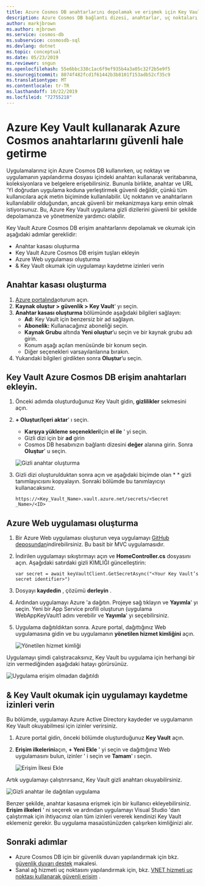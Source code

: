 ```yaml
---
title: Azure Cosmos DB anahtarlarını depolamak ve erişmek için Key Vault kullanma
description: Azure Cosmos DB bağlantı dizesi, anahtarlar, uç noktaları depolamak ve erişmek için Azure Key Vault kullanın.
author: markjbrown
ms.author: mjbrown
ms.service: cosmos-db
ms.subservice: cosmosdb-sql
ms.devlang: dotnet
ms.topic: conceptual
ms.date: 05/23/2019
ms.reviewer: sngun
ms.openlocfilehash: 55e6bbc338c1ac6f9ef935b4a3a05c32f2b5e9f5
ms.sourcegitcommit: 8074f482fcd1f61442b3b8101f153adb52cf35c9
ms.translationtype: MT
ms.contentlocale: tr-TR
ms.lasthandoff: 10/22/2019
ms.locfileid: "72755218"
---
```

# <a name="secure-azure-cosmos-keys-using-azure-key-vault"></a>Azure Key Vault kullanarak Azure Cosmos anahtarlarını güvenli hale getirme 

Uygulamalarınız için Azure Cosmos DB kullanırken, uç noktayı ve uygulamanın yapılandırma dosyası içindeki anahtarı kullanarak veritabanına, koleksiyonlara ve belgelere erişebilirsiniz.  Bununla birlikte, anahtar ve URL 'YI doğrudan uygulama koduna yerleştirmek güvenli değildir, çünkü tüm kullanıcılara açık metin biçiminde kullanılabilir. Uç noktanın ve anahtarların kullanılabilir olduğundan, ancak güvenli bir mekanizmaya karşı emin olmak istiyorsunuz. Bu, Azure Key Vault uygulama gizli dizilerini güvenli bir şekilde depolamanıza ve yönetmenize yardımcı olabilir.

Key Vault Azure Cosmos DB erişim anahtarlarını depolamak ve okumak için aşağıdaki adımlar gereklidir:

* Anahtar kasası oluşturma  
* Key Vault Azure Cosmos DB erişim tuşları ekleyin  
* Azure Web uygulaması oluşturma  
* & Key Vault okumak için uygulamayı kaydetme izinleri verin  


## <a name="create-a-key-vault"></a>Anahtar kasası oluşturma

1. [Azure portalında](https://portal.azure.com/)oturum açın.  
2. **Kaynak oluştur > güvenlik > Key Vault**' yı seçin.  
3. **Anahtar kasası oluşturma** bölümünde aşağıdaki bilgileri sağlayın:  
   * **Ad:** Key Vault için benzersiz bir ad sağlayın.  
   * **Abonelik:** Kullanacağınız aboneliği seçin.  
   * **Kaynak Grubu** altında **Yeni oluştur**’u seçin ve bir kaynak grubu adı girin.  
   * Konum aşağı açılan menüsünde bir konum seçin.  
   * Diğer seçenekleri varsayılanlarına bırakın.  
4. Yukarıdaki bilgileri girdikten sonra **Oluştur**’u seçin.  

## <a name="add-azure-cosmos-db-access-keys-to-the-key-vault"></a>Key Vault Azure Cosmos DB erişim anahtarları ekleyin.
1. Önceki adımda oluşturduğunuz Key Vault gidin, **gizlilikler** sekmesini açın.  
2. **+ Oluştur/Içeri aktar**' ı seçin. 

   * **Karşıya yükleme seçenekleri**Için **el ile** ' yi seçin.
   * Gizli dizi için bir **ad** girin
   * Cosmos DB hesabınızın bağlantı dizesini **değer** alanına girin. Sonra **Oluştur**' u seçin.

   ![Gizli anahtar oluşturma](./media/access-secrets-from-keyvault/create-a-secret.png)

4. Gizli dizi oluşturulduktan sonra açın ve aşağıdaki biçimde olan * * gizli tanımlayıcısını kopyalayın. Sonraki bölümde bu tanımlayıcıyı kullanacaksınız. 

   `https://<Key_Vault_Name>.vault.azure.net/secrets/<Secret _Name>/<ID>`

## <a name="create-an-azure-web-application"></a>Azure Web uygulaması oluşturma

1. Bir Azure Web uygulaması oluşturun veya uygulamayı [GitHub deposundan](https://github.com/Azure/azure-cosmosdb-dotnet/tree/master/Demo/keyvaultdemo)indirebilirsiniz. Bu basit bir MVC uygulamasıdır.  

2. İndirilen uygulamayı sıkıştırmayı açın ve **HomeController.cs** dosyasını açın. Aşağıdaki satırdaki gizli KIMLIĞI güncelleştirin:

   `var secret = await keyVaultClient.GetSecretAsync("<Your Key Vault’s secret identifier>")`

3. Dosyayı **kaydedin** , çözümü **derleyin** .  
4. Ardından uygulamayı Azure 'a dağıtın. Projeye sağ tıklayın ve **Yayımla**' yı seçin. Yeni bir App Service profili oluşturun (uygulama WebAppKeyVault1 adını verebilir ve **Yayımla**' yı seçebilirsiniz.   

5. Uygulama dağıtıldıktan sonra. Azure portal, dağıttığınız Web uygulamasına gidin ve bu uygulamanın **yönetilen hizmet kimliğini** açın.  

   ![Yönetilen hizmet kimliği](./media/access-secrets-from-keyvault/turn-on-managed-service-identity.png)

Uygulamayı şimdi çalıştıracaksınız, Key Vault bu uygulama için herhangi bir izin vermediğinden aşağıdaki hatayı görürsünüz.

![Uygulama erişim olmadan dağıtıldı](./media/access-secrets-from-keyvault/app-deployed-without-access.png)

## <a name="register-the-application--grant-permissions-to-read-the-key-vault"></a>& Key Vault okumak için uygulamayı kaydetme izinleri verin

Bu bölümde, uygulamayı Azure Active Directory kaydeder ve uygulamanın Key Vault okuyabilmesi için izinler verirsiniz. 

1. Azure portal gidin, önceki bölümde oluşturduğunuz **Key Vault** açın.  

2. **Erişim ilkelerini**açın, **+ Yeni Ekle** ' yi seçin ve dağıttığınız Web uygulamasını bulun, izinler ' i seçin ve **Tamam**' ı seçin.  

   ![Erişim İlkesi Ekle](./media/access-secrets-from-keyvault/add-access-policy.png)

Artık uygulamayı çalıştırırsanız, Key Vault gizli anahtarı okuyabilirsiniz.

![Gizli anahtar ile dağıtılan uygulama](./media/access-secrets-from-keyvault/app-deployed-with-access.png)
 
Benzer şekilde, anahtar kasasına erişmek için bir kullanıcı ekleyebilirsiniz. **Erişim ilkeleri** ' ni seçerek ve ardından uygulamayı Visual Studio 'dan çalıştırmak için ihtiyacınız olan tüm izinleri vererek kendinizi Key Vault eklemeniz gerekir. Bu uygulama masaüstünüzden çalışırken kimliğinizi alır.

## <a name="next-steps"></a>Sonraki adımlar

* Azure Cosmos DB için bir güvenlik duvarı yapılandırmak için bkz. [güvenlik duvarı destek](firewall-support.md) makalesi.
* Sanal ağ hizmeti uç noktasını yapılandırmak için, bkz. [VNET hizmeti uç noktası kullanarak güvenli erişim](vnet-service-endpoint.md) .
